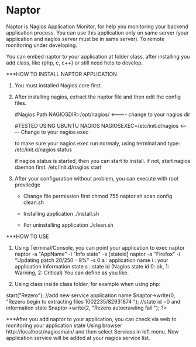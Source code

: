 # Naptor
Naptor is Nagios Application Monitor, for help you monitoring your backend application process. You can use this application only on same server (your application and nagios server must be in same server). To remote monitoring under developing.

You can embed naptor to your application at folder class, after installing you add class, like (php, c, c++) or still need help to develop.




***HOW TO INSTALL NAPTOR APPLICATION

1. You must installed Nagios core first.
2. After installing nagios, extract the naptor file and then edit the config files. 

   #Nagios Path
   NAGIOSDIR=/opt/nagios/                  <---- change to your nagios dir

   #TESTED USING UBUNTU NAGIOS
   NAGIOSEXEC=/etc/init.d/nagios           <---- Change to your nagios exec
   
   to make sure your nagios exec run normaly, using terminal and type:
    /etc/init.d/nagios status

   if nagios status is started, then you can start to install.
   if not, start nagios daemon first.
   /etc/init.d/nagios start

3. After your configuration without problem, you can execute with root previledge 
   - Change file permission first
   chmod 755 naptor.sh scan config clean.sh
   - Installing application
   ./install.sh

   - For uninstalling application
   ./clean.sh

***HOW TO USE
1. Using Terminal/Console, you can point your application to exec naptor
   naptor -a "AppName" -i "Info state" -s [stateid]
   naptor -a "Firefox" -i "Updating patch 20/250 - 9%" -s 0
   a : application name
   i : your application information state
   s : state id (Nagios state id 0: ok, 1: Warning, 2: Critical)
You can define as you like.

2. Using class inside class folder, for example when using php:

<?php
require_once("class.naptor.php");


$naptor = new phpnaptor();
$naptor->start("Rezero"); //add new service application name
$naptor->write(0, "Rezero begin to extracting files 1002235/82931874 ");  //state id =0 and information state


$naptor->write(2, "Rezero autocrawling fail "); 

?>





***After you add naptor to your application, you can check via web to monitoring your application state
   Using browser  http://localhost/nagiosmain/  and then select Services in left menu.
   New application service will be added at your nagios service list.


   
   
